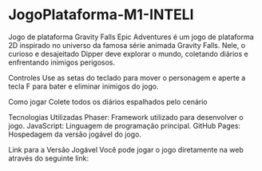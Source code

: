 # JogoPlataforma-M1-INTELI
Jogo de plataforma Gravity Falls
Epic Adventures é um jogo de plataforma 2D inspirado no universo da famosa série animada Gravity Falls. Nele, o curioso e desajeitado Dipper deve explorar o mundo, coletando diários e enfrentando inimigos perigosos.

Controles
Use as setas do teclado para mover o personagem e aperte a tecla F para bater e eliminar inimigos do jogo.

Como jogar
Colete todos os diários espalhados pelo cenário 

Tecnologias Utilizadas
Phaser: Framework utilizado para desenvolver o jogo.
JavaScript: Linguagem de programação principal.
GitHub Pages: Hospedagem da versão jogável do jogo.

Link para a Versão Jogável
Você pode jogar o jogo diretamente na web através do seguinte link:
